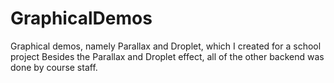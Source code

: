 # GraphicalDemos
Graphical demos, namely Parallax and Droplet, which I created for a school project
Besides the Parallax and Droplet effect, all of the other backend was done by course staff.
